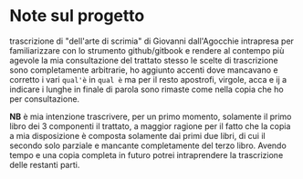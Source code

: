 # Note sul progetto

trascrizione di "dell'arte di scrimia" di Giovanni dall'Agocchie intrapresa per familiarizzare con lo strumento github/gitbook e rendere al contempo più agevole la mia consultazione del trattato stesso le scelte di trascrizione sono completamente arbitrarie, ho aggiunto accenti dove mancavano e corretto i vari `qual'è` in `qual è` ma per il resto apostrofi, virgole, acca e ij a indicare i lunghe in finale di parola sono rimaste come nella copia che ho per consultazione. 

**NB** è mia intenzione trascrivere, per un primo momento, solamente il primo libro dei 3 componenti il trattato, a maggior ragione per il fatto che la copia a mia disposizione è composta solamente dai primi due libri, di cui il secondo solo parziale e mancante completamente del terzo libro. Avendo tempo e una copia completa in futuro potrei intraprendere la trascrizione delle restanti parti.

